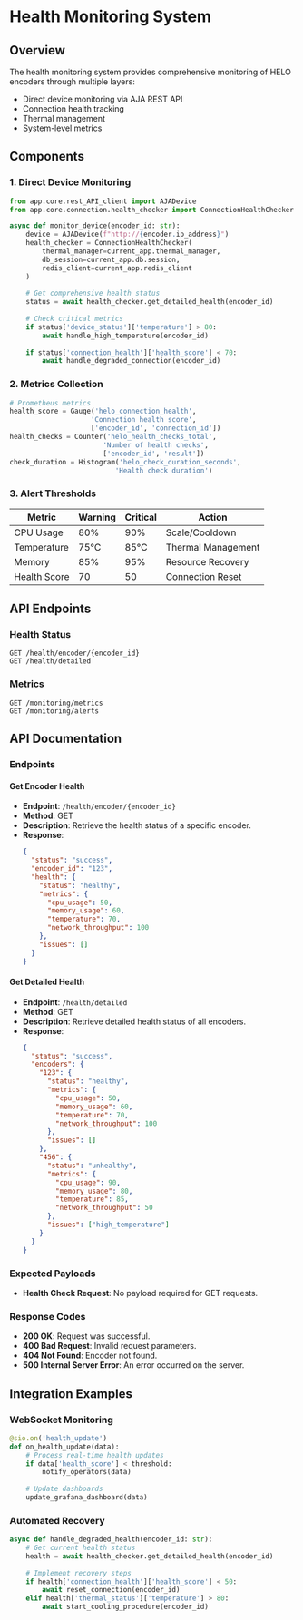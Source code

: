 # Health Monitoring System

## Overview

The health monitoring system provides comprehensive monitoring of HELO encoders through multiple layers:
- Direct device monitoring via AJA REST API
- Connection health tracking
- Thermal management
- System-level metrics

## Components

### 1. Direct Device Monitoring

```python
from app.core.rest_API_client import AJADevice
from app.core.connection.health_checker import ConnectionHealthChecker

async def monitor_device(encoder_id: str):
    device = AJADevice(f"http://{encoder.ip_address}")
    health_checker = ConnectionHealthChecker(
        thermal_manager=current_app.thermal_manager,
        db_session=current_app.db.session,
        redis_client=current_app.redis_client
    )
    
    # Get comprehensive health status
    status = await health_checker.get_detailed_health(encoder_id)
    
    # Check critical metrics
    if status['device_status']['temperature'] > 80:
        await handle_high_temperature(encoder_id)
        
    if status['connection_health']['health_score'] < 70:
        await handle_degraded_connection(encoder_id)
```

### 2. Metrics Collection

```python
# Prometheus metrics
health_score = Gauge('helo_connection_health', 
                    'Connection health score', 
                    ['encoder_id', 'connection_id'])
health_checks = Counter('helo_health_checks_total', 
                       'Number of health checks', 
                       ['encoder_id', 'result'])
check_duration = Histogram('helo_check_duration_seconds', 
                          'Health check duration')
```

### 3. Alert Thresholds

| Metric | Warning | Critical | Action |
|--------|---------|----------|--------|
| CPU Usage | 80% | 90% | Scale/Cooldown |
| Temperature | 75°C | 85°C | Thermal Management |
| Memory | 85% | 95% | Resource Recovery |
| Health Score | 70 | 50 | Connection Reset |

## API Endpoints

### Health Status
```http
GET /health/encoder/{encoder_id}
GET /health/detailed
```

### Metrics
```http
GET /monitoring/metrics
GET /monitoring/alerts
```

## API Documentation

### Endpoints

#### Get Encoder Health
- **Endpoint**: `/health/encoder/{encoder_id}`
- **Method**: GET
- **Description**: Retrieve the health status of a specific encoder.
- **Response**:
  ```json
  {
    "status": "success",
    "encoder_id": "123",
    "health": {
      "status": "healthy",
      "metrics": {
        "cpu_usage": 50,
        "memory_usage": 60,
        "temperature": 70,
        "network_throughput": 100
      },
      "issues": []
    }
  }
  ```

#### Get Detailed Health
- **Endpoint**: `/health/detailed`
- **Method**: GET
- **Description**: Retrieve detailed health status of all encoders.
- **Response**:
  ```json
  {
    "status": "success",
    "encoders": {
      "123": {
        "status": "healthy",
        "metrics": {
          "cpu_usage": 50,
          "memory_usage": 60,
          "temperature": 70,
          "network_throughput": 100
        },
        "issues": []
      },
      "456": {
        "status": "unhealthy",
        "metrics": {
          "cpu_usage": 90,
          "memory_usage": 80,
          "temperature": 85,
          "network_throughput": 50
        },
        "issues": ["high_temperature"]
      }
    }
  }
  ```

### Expected Payloads
- **Health Check Request**: No payload required for GET requests.

### Response Codes
- **200 OK**: Request was successful.
- **400 Bad Request**: Invalid request parameters.
- **404 Not Found**: Encoder not found.
- **500 Internal Server Error**: An error occurred on the server.

## Integration Examples

### WebSocket Monitoring
```python
@sio.on('health_update')
def on_health_update(data):
    # Process real-time health updates
    if data['health_score'] < threshold:
        notify_operators(data)
    
    # Update dashboards
    update_grafana_dashboard(data)
```

### Automated Recovery
```python
async def handle_degraded_health(encoder_id: str):
    # Get current health status
    health = await health_checker.get_detailed_health(encoder_id)
    
    # Implement recovery steps
    if health['connection_health']['health_score'] < 50:
        await reset_connection(encoder_id)
    elif health['thermal_status']['temperature'] > 80:
        await start_cooling_procedure(encoder_id)
``` 